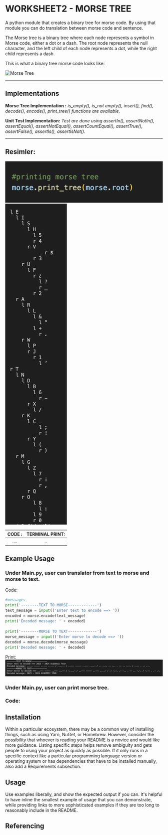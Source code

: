 # **WORKSHEET2 - MORSE TREE**


A python module that creates a binary tree for morse code. By using that module you can do translation between morse code and sentence. 
 

The Morse tree is a binary tree where each node represents a symbol in Morse code, either a dot or a dash. The root node represents the null character, and the left child of each node represents a dot, while the right child represents a dash.
 
 
This is what a binary tree morse code looks like:

![Morse Tree](https://user-images.githubusercontent.com/47689166/57795916-d0c1e300-774f-11e9-8989-7d2dc6b7e531.png) 

---
## **Implementations**

**Morse Tree Implementation :** *is_empty(), is_not empty(), insert(), find(), decode(), encode(), print_tree() functions are available.*

**Unit Test Implementation:** *Test are done using assertIn(), assertNotIn(), assertEqual(), assertNotEqual(), assertCountEqual(), assertTrue(), assertFalse(), assertIs(), assertIsNot().*


---

Resimler:
---
![print tree func](images/print_tree_code.jpg)
![printing morse tree](images/print_tree_terminal.jpg)

CODE :           |  TERMINAL PRINT:
:-------------------------:|:-------------------------:
.... | ..

## **Example Usage**
### Under Main.py, user can translator from text to morse and morse to text.
Code:
```python
#messages
print('--------TEXT TO MORSE-------------')
text_message = input(('Enter text to encode ==> '))
encoded = morse.encode(text_message)
print('Encoded message: ' + encoded)

print('--------MORSE TO TEXT-------------')
morse_message = input(('Enter morse to decode ==> '))
decoded = morse.decode(morse_message)
print('Decoded message: ' + decoded) 
```
Print:
![printing morse tree](images/translator_terminal.jpg)

 ### Under Main.py, user can print morse tree.
 ### **Code**:










## Installation
Within a particular ecosystem, there may be a common way of installing things, such as using Yarn, NuGet, or Homebrew. However, consider the possibility that whoever is reading your README is a novice and would like more guidance. Listing specific steps helps remove ambiguity and gets people to using your project as quickly as possible. If it only runs in a specific context like a particular programming language version or operating system or has dependencies that have to be installed manually, also add a Requirements subsection.

## Usage
Use examples liberally, and show the expected output if you can. It's helpful to have inline the smallest example of usage that you can demonstrate, while providing links to more sophisticated examples if they are too long to reasonably include in the README.



## **Referencing**